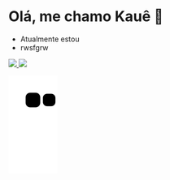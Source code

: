 # Olá, me chamo Kauê 👋 

- Atualmente estou
- rwsfgrw

<div>
 <a href="https://github.com/KaueTTS">
    <img height="180em" src="https://github-readme-stats.vercel.app/api?username=KaueTTS&show_icons=true&theme=tokyonight"/>
 </a>
 <a href="https://github.com/KaueTTS">
    <img height="180em" src="https://github-readme-stats.vercel.app/api/top-langs/?username=KaueTTS&layout=compact&theme=tokyonight"/>
 </a>
</div>

![Snake animation](https://github.com/KaueTTS/KaueTTS/blob/output/github-contribution-grid-snake.svg)